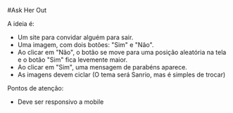#Ask Her Out

A ideia é:
- Um site para convidar alguém para sair.
- Uma imagem, com dois botões: "Sim" e "Não".
- Ao clicar em "Não", o botão se move para uma posição aleatória na tela e o botão "Sim" fica levemente maior.
- Ao clicar em "Sim", uma mensagem de parabéns aparece.
- As imagens devem ciclar (O tema será Sanrio, mas é simples de trocar)

Pontos de atenção:
- Deve ser responsivo a mobile